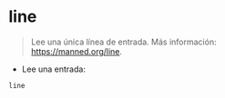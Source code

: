 # line

> Lee una única línea de entrada.
> Más información: <https://manned.org/line>.

- Lee una entrada:

`line`
